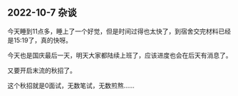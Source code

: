 ## 2022-10-7 杂谈

今天睡到11点多，睡上了一个好觉，但是时间过得也太快了，到宿舍交完材料已经是15:19了，真的快呀。

今天也是国庆最后一天，明天大家都陆续上班了，应该进度也会在后天有消息了。

又要开启末流的秋招了。

这个秋招就是0面试，无数笔试，无数煎熬......